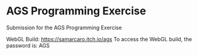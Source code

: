 # AGS Programming Exercise
 Submission for the AGS Programming Exercise

 WebGL Build: https://samarcaro.itch.io/ags
 To access the WebGL build, the password is: AGS
